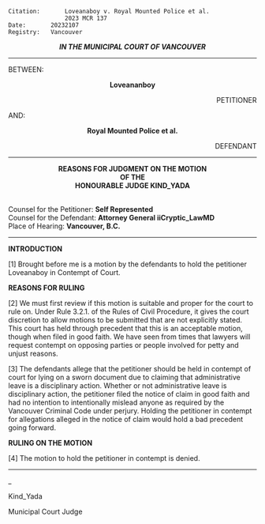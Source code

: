 	Citation:       Loveanaboy v. Royal Mounted Police et al.
                	2023 MCR 137
	Date:		20232107
	Registry:	Vancouver

<p align="center"><b><i>
				IN THE MUNICIPAL COURT OF VANCOUVER
</b></i>

---

BETWEEN:
<p align="center"><b>		Loveananboy			</b>
<p align="right">		PETITIONER
<p>				AND:
<p align="center"><b>		Royal Mounted Police et al.		</b>
<p align="right">		DEFENDANT

---
	
<p align="center"><b>		
				REASONS FOR JUDGMENT ON THE MOTION
<br>				OF THE
<br>				HONOURABLE JUDGE KIND_YADA

</b>

<br>				Counsel for the Petitioner: **Self Represented**
<br>				Counsel for the Defendant: **Attorney General iiCryptic_LawMD**
<br>				Place of Hearing: **Vancouver, B.C.**

---

**INTRODUCTION**

[1] Brought before me is a motion by the defendants to hold the petitioner Loveanaboy in Contempt of Court. 

**REASONS FOR RULING**

[2] We must first review if this motion is suitable and proper for the court to rule on. Under Rule 3.2.1. of the Rules of Civil Procedure, it gives the court discretion to allow motions to be submitted that are not explicitly stated. This court has held through precedent that this is an acceptable motion, though when filed in good faith. We have seen from times that lawyers will request contempt on opposing parties or people involved for petty and unjust reasons. 

[3] The defendants allege that the petitioner should be held in contempt of court for lying on a sworn document due to claiming that administrative leave is a disciplinary action. Whether or not administrative leave is disciplinary action, the petitioner filed the notice of claim in good faith and had no intention to intentionally mislead anyone as required by the Vancouver Criminal Code under perjury. Holding the petitioner in contempt for allegations alleged in the notice of claim would hold a bad precedent going forward. 

**RULING ON THE MOTION**

[4] The motion to hold the petitioner in contempt is denied. 

---


_

Kind_Yada

Municipal Court Judge
